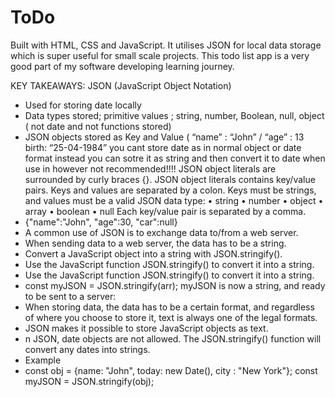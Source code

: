 # ToDo
Built with HTML, CSS and JavaScript.
It utilises JSON for local data storage which is super useful for small scale projects.
This todo list app is a very good part of my software developing learning journey.

KEY TAKEAWAYS:
JSON (JavaScript Object Notation)
-	Used for storing date locally
-	Data types stored; primitive values ; string, number, Boolean, null, object ( not date and not functions stored)
-	JSON objects stored as Key and Value ( “name” : “John” / “age” : 13 birth: “25-04-1984” you cant store date as in normal object or date format instead you can sotre it as string and then convert it to date when use in however not recommended!!!!
JSON object literals are surrounded by curly braces {}.
JSON object literals contains key/value pairs.
Keys and values are separated by a colon.
Keys must be strings, and values must be a valid JSON data type:
•	string
•	number
•	object
•	array
•	boolean
•	null
Each key/value pair is separated by a comma.
-	{"name":"John", "age":30, "car":null}
-	A common use of JSON is to exchange data to/from a web server.
-	When sending data to a web server, the data has to be a string.
-	Convert a JavaScript object into a string with JSON.stringify().
-	Use the JavaScript function JSON.stringify() to convert it into a string.
-	Use the JavaScript function JSON.stringify() to convert it into a string.
-	const myJSON = JSON.stringify(arr); myJSON is now a string, and ready to be sent to a server:
-	When storing data, the data has to be a certain format, and regardless of where you choose to store it, text is always one of the legal formats.
-	JSON makes it possible to store JavaScript objects as text.
-	n JSON, date objects are not allowed. The JSON.stringify() function will convert any dates into strings.
-	Example
-	const obj = {name: "John", today: new Date(), city : "New York"};
const myJSON = JSON.stringify(obj);



